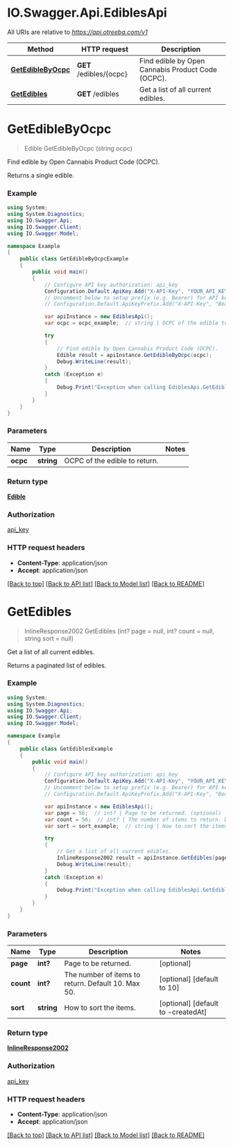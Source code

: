 # IO.Swagger.Api.EdiblesApi

All URIs are relative to *https://api.otreeba.com/v1*

Method | HTTP request | Description
------------- | ------------- | -------------
[**GetEdibleByOcpc**](EdiblesApi.md#getediblebyocpc) | **GET** /edibles/{ocpc} | Find edible by Open Cannabis Product Code (OCPC).
[**GetEdibles**](EdiblesApi.md#getedibles) | **GET** /edibles | Get a list of all current edibles.


<a name="getediblebyocpc"></a>
# **GetEdibleByOcpc**
> Edible GetEdibleByOcpc (string ocpc)

Find edible by Open Cannabis Product Code (OCPC).

Returns a single edible.

### Example
```csharp
using System;
using System.Diagnostics;
using IO.Swagger.Api;
using IO.Swagger.Client;
using IO.Swagger.Model;

namespace Example
{
    public class GetEdibleByOcpcExample
    {
        public void main()
        {
            // Configure API key authorization: api_key
            Configuration.Default.ApiKey.Add("X-API-Key", "YOUR_API_KEY");
            // Uncomment below to setup prefix (e.g. Bearer) for API key, if needed
            // Configuration.Default.ApiKeyPrefix.Add("X-API-Key", "Bearer");

            var apiInstance = new EdiblesApi();
            var ocpc = ocpc_example;  // string | OCPC of the edible to return.

            try
            {
                // Find edible by Open Cannabis Product Code (OCPC).
                Edible result = apiInstance.GetEdibleByOcpc(ocpc);
                Debug.WriteLine(result);
            }
            catch (Exception e)
            {
                Debug.Print("Exception when calling EdiblesApi.GetEdibleByOcpc: " + e.Message );
            }
        }
    }
}
```

### Parameters

Name | Type | Description  | Notes
------------- | ------------- | ------------- | -------------
 **ocpc** | **string**| OCPC of the edible to return. | 

### Return type

[**Edible**](Edible.md)

### Authorization

[api_key](../README.md#api_key)

### HTTP request headers

 - **Content-Type**: application/json
 - **Accept**: application/json

[[Back to top]](#) [[Back to API list]](../README.md#documentation-for-api-endpoints) [[Back to Model list]](../README.md#documentation-for-models) [[Back to README]](../README.md)

<a name="getedibles"></a>
# **GetEdibles**
> InlineResponse2002 GetEdibles (int? page = null, int? count = null, string sort = null)

Get a list of all current edibles.

Returns a paginated list of edibles.

### Example
```csharp
using System;
using System.Diagnostics;
using IO.Swagger.Api;
using IO.Swagger.Client;
using IO.Swagger.Model;

namespace Example
{
    public class GetEdiblesExample
    {
        public void main()
        {
            // Configure API key authorization: api_key
            Configuration.Default.ApiKey.Add("X-API-Key", "YOUR_API_KEY");
            // Uncomment below to setup prefix (e.g. Bearer) for API key, if needed
            // Configuration.Default.ApiKeyPrefix.Add("X-API-Key", "Bearer");

            var apiInstance = new EdiblesApi();
            var page = 56;  // int? | Page to be returned. (optional) 
            var count = 56;  // int? | The number of items to return. Default 10. Max 50. (optional)  (default to 10)
            var sort = sort_example;  // string | How to sort the items. (optional)  (default to -createdAt)

            try
            {
                // Get a list of all current edibles.
                InlineResponse2002 result = apiInstance.GetEdibles(page, count, sort);
                Debug.WriteLine(result);
            }
            catch (Exception e)
            {
                Debug.Print("Exception when calling EdiblesApi.GetEdibles: " + e.Message );
            }
        }
    }
}
```

### Parameters

Name | Type | Description  | Notes
------------- | ------------- | ------------- | -------------
 **page** | **int?**| Page to be returned. | [optional] 
 **count** | **int?**| The number of items to return. Default 10. Max 50. | [optional] [default to 10]
 **sort** | **string**| How to sort the items. | [optional] [default to -createdAt]

### Return type

[**InlineResponse2002**](InlineResponse2002.md)

### Authorization

[api_key](../README.md#api_key)

### HTTP request headers

 - **Content-Type**: application/json
 - **Accept**: application/json

[[Back to top]](#) [[Back to API list]](../README.md#documentation-for-api-endpoints) [[Back to Model list]](../README.md#documentation-for-models) [[Back to README]](../README.md)

